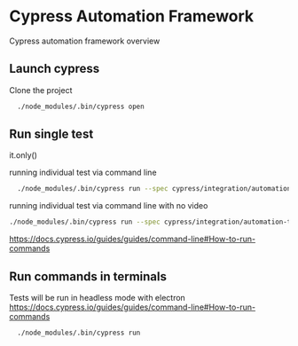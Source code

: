 
# Cypress Automation Framework

Cypress automation framework overview


## Launch cypress

Clone the project

```bash
  ./node_modules/.bin/cypress open
```

## Run single test

it.only()

running individual test via command line
```bash
  ./node_modules/.bin/cypress run --spec cypress/integration/automation-test-store/contact-us.js
```

running individual test via command line with no video
```bash
./node_modules/.bin/cypress run --spec cypress/integration/automation-test-store/alias-and-invoke.js --config video=false
```



https://docs.cypress.io/guides/guides/command-line#How-to-run-commands

## Run commands in terminals

Tests will be run in headless mode with electron
https://docs.cypress.io/guides/guides/command-line#How-to-run-commands

```bash
  ./node_modules/.bin/cypress run
```


